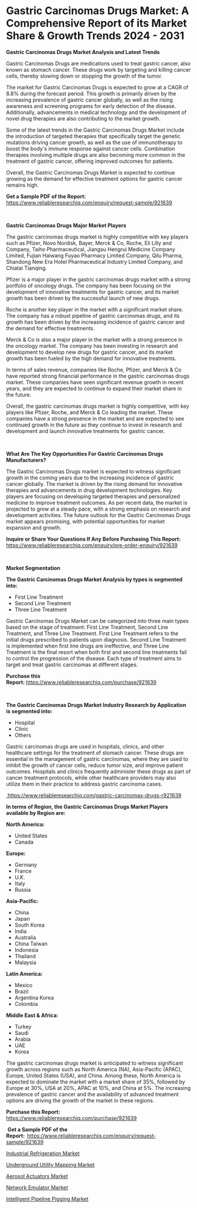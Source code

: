 <p><h1>Gastric Carcinomas Drugs Market: A Comprehensive Report of its Market Share & Growth Trends 2024 - 2031</h1></p><p><strong>Gastric Carcinomas Drugs Market Analysis and Latest Trends</strong></p>
<p><p>Gastric Carcinomas Drugs are medications used to treat gastric cancer, also known as stomach cancer. These drugs work by targeting and killing cancer cells, thereby slowing down or stopping the growth of the tumor.</p><p>The market for Gastric Carcinomas Drugs is expected to grow at a CAGR of 8.8% during the forecast period. This growth is primarily driven by the increasing prevalence of gastric cancer globally, as well as the rising awareness and screening programs for early detection of the disease. Additionally, advancements in medical technology and the development of novel drug therapies are also contributing to the market growth.</p><p>Some of the latest trends in the Gastric Carcinomas Drugs Market include the introduction of targeted therapies that specifically target the genetic mutations driving cancer growth, as well as the use of immunotherapy to boost the body's immune response against cancer cells. Combination therapies involving multiple drugs are also becoming more common in the treatment of gastric cancer, offering improved outcomes for patients.</p><p>Overall, the Gastric Carcinomas Drugs Market is expected to continue growing as the demand for effective treatment options for gastric cancer remains high.</p></p>
<p><strong>Get a Sample PDF of the Report:&nbsp;</strong> <a href="https://www.reliableresearchiq.com/enquiry/request-sample/921639">https://www.reliableresearchiq.com/enquiry/request-sample/921639</a></p>
<p>&nbsp;</p>
<p><strong>Gastric Carcinomas Drugs Major Market Players</strong></p>
<p><p>The gastric carcinomas drugs market is highly competitive with key players such as Pfizer, Novo Nordisk, Bayer, Merck & Co, Roche, Eli Lilly and Company, Taiho Pharmaceutical, Jiangsu Hengrui Medicine Company Limited, Fujian Haiwang Fuyao Pharmacy Limited Company, Qilu Pharma, Shandong New Era Hotel Pharmaceutical Industry Limited Company, and Chiatai Tianqing.</p><p>Pfizer is a major player in the gastric carcinomas drugs market with a strong portfolio of oncology drugs. The company has been focusing on the development of innovative treatments for gastric cancer, and its market growth has been driven by the successful launch of new drugs.</p><p>Roche is another key player in the market with a significant market share. The company has a robust pipeline of gastric carcinomas drugs, and its growth has been driven by the increasing incidence of gastric cancer and the demand for effective treatments.</p><p>Merck & Co is also a major player in the market with a strong presence in the oncology market. The company has been investing in research and development to develop new drugs for gastric cancer, and its market growth has been fueled by the high demand for innovative treatments.</p><p>In terms of sales revenue, companies like Roche, Pfizer, and Merck & Co have reported strong financial performance in the gastric carcinomas drugs market. These companies have seen significant revenue growth in recent years, and they are expected to continue to expand their market share in the future.</p><p>Overall, the gastric carcinomas drugs market is highly competitive, with key players like Pfizer, Roche, and Merck & Co leading the market. These companies have a strong presence in the market and are expected to see continued growth in the future as they continue to invest in research and development and launch innovative treatments for gastric cancer.</p></p>
<p>&nbsp;</p>
<p><strong>What Are The Key Opportunities For Gastric Carcinomas Drugs Manufacturers?</strong></p>
<p><p>The Gastric Carcinomas Drugs market is expected to witness significant growth in the coming years due to the increasing incidence of gastric cancer globally. The market is driven by the rising demand for innovative therapies and advancements in drug development technologies. Key players are focusing on developing targeted therapies and personalized medicine to improve treatment outcomes. As per recent data, the market is projected to grow at a steady pace, with a strong emphasis on research and development activities. The future outlook for the Gastric Carcinomas Drugs market appears promising, with potential opportunities for market expansion and growth.</p></p>
<p><strong>Inquire or Share Your Questions If Any Before Purchasing This Report:</strong> <a href="https://www.reliableresearchiq.com/enquiry/pre-order-enquiry/921639">https://www.reliableresearchiq.com/enquiry/pre-order-enquiry/921639</a></p>
<p>&nbsp;</p>
<p><strong>Market Segmentation</strong></p>
<p><strong>The Gastric Carcinomas Drugs Market Analysis by types is segmented into:</strong></p>
<p><ul><li>First Line Treatment</li><li>Second Line Treatment</li><li>Three Line Treatment</li></ul></p>
<p><p>Gastric Carcinomas Drugs Market can be categorized into three main types based on the stage of treatment: First Line Treatment, Second Line Treatment, and Three Line Treatment. First Line Treatment refers to the initial drugs prescribed to patients upon diagnosis. Second Line Treatment is implemented when first line drugs are ineffective, and Three Line Treatment is the final resort when both first and second line treatments fail to control the progression of the disease. Each type of treatment aims to target and treat gastric carcinomas at different stages.</p></p>
<p><strong>Purchase this Report:&nbsp;</strong><a href="https://www.reliableresearchiq.com/purchase/921639">https://www.reliableresearchiq.com/purchase/921639</a></p>
<p>&nbsp;</p>
<p><strong>The Gastric Carcinomas Drugs Market Industry Research by Application is segmented into:</strong></p>
<p><ul><li>Hospital</li><li>Clinic</li><li>Others</li></ul></p>
<p><p>Gastric carcinomas drugs are used in hospitals, clinics, and other healthcare settings for the treatment of stomach cancer. These drugs are essential in the management of gastric carcinomas, where they are used to inhibit the growth of cancer cells, reduce tumor size, and improve patient outcomes. Hospitals and clinics frequently administer these drugs as part of cancer treatment protocols, while other healthcare providers may also utilize them in their practice to address gastric carcinoma cases.</p></p>
<p><a href="https://www.reliableresearchiq.com/gastric-carcinomas-drugs-r921639">&nbsp;https://www.reliableresearchiq.com/gastric-carcinomas-drugs-r921639</a></p>
<p><strong>In terms of Region, the Gastric Carcinomas Drugs Market Players available by Region are:</strong></p>
<p>
    <p> <strong> North America: </strong>
        <ul>
            <li>United States</li>
            <li>Canada</li>
        </ul>
        </p> 
    <p> <strong> Europe: </strong>
        <ul>
            <li>Germany</li>
            <li>France</li>
            <li>U.K.</li>
            <li>Italy</li>
            <li>Russia</li>
        </ul>
        </p> 
    <p> <strong> Asia-Pacific: </strong>
        <ul>
            <li>China</li>
            <li>Japan</li>
            <li>South Korea</li>
            <li>India</li>
            <li>Australia</li>
            <li>China Taiwan</li>
            <li>Indonesia</li>
            <li>Thailand</li>
            <li>Malaysia</li>
        </ul>
        </p> 
    <p> <strong> Latin America: </strong>
        <ul>
            <li>Mexico</li>
            <li>Brazil</li>
            <li>Argentina Korea</li>
            <li>Colombia</li>
        </ul>
        </p> 
    <p> <strong> Middle East & Africa: </strong>
        <ul>
            <li>Turkey</li>
            <li>Saudi</li>
            <li>Arabia</li>
            <li>UAE</li>
            <li>Korea</li>
        </ul>
    </p>
    </p>
<p><p>The gastric carcinomas drugs market is anticipated to witness significant growth across regions such as North America (NA), Asia-Pacific (APAC), Europe, United States (USA), and China. Among these, North America is expected to dominate the market with a market share of 35%, followed by Europe at 30%, USA at 20%, APAC at 10%, and China at 5%. The increasing prevalence of gastric cancer and the availability of advanced treatment options are driving the growth of the market in these regions.</p></p>
<p><strong>Purchase this Report: </strong><a href="https://www.reliableresearchiq.com/purchase/921639">https://www.reliableresearchiq.com/purchase/921639</a></p>
<p>&nbsp;<strong>Get a Sample PDF of the Report:&nbsp;&nbsp;</strong><a href="https://www.reliableresearchiq.com/enquiry/request-sample/921639">https://www.reliableresearchiq.com/enquiry/request-sample/921639</a></p>
<p><strong></strong></p>
<p><p><a href="https://medium.com/@caraleeh23/global-industrial-refrigeration-market-trends-insights-into-growth-opportunities-and-challenges-ad80aa23fab8">Industrial Refrigeration Market</a></p><p><a href="https://github.com/RichRobinson5/Market-Research-Report-List-6/blob/main/underground-utility-mapping-market.md">Underground Utility Mapping Market</a></p><p><a href="https://medium.com/@alexander.bell98078/navigating-the-global-aerosol-actuators-market-landscape-trends-forecasts-and-impact-analysis-d0cc6a33a0ca">Aerosol Actuators Market</a></p><p><a href="https://github.com/mandarincruisesvn/Market-Research-Report-List-1/blob/main/network-emulator-market.md">Network Emulator Market</a></p><p><a href="https://medium.com/@maria.hardacre7345/intelligent-pipeline-pigging-market-size-by-type-mfltype-uttype-others-by-product-f2d15974d225">Intelligent Pipeline Pigging Market</a></p></p>